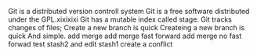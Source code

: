Git is a distributed version controll system
Git is a  free software distributed under the GPL.xixixixi
Git has a mutable index called stage.
Git tracks changes of files;
Create a new branch is quick
Createing a new branch is quick And simple.
add merge
add merge fast forward
add merge no fast forwad
test stash2 and edit stash1 create a conflict
